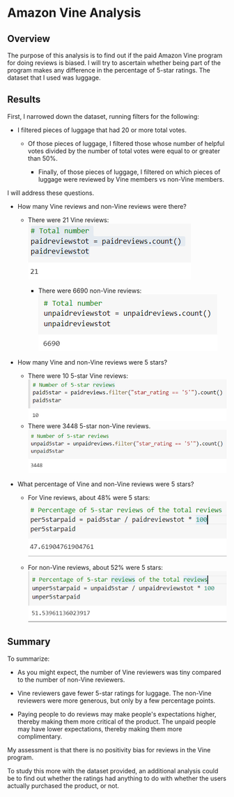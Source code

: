 # Amazon Vine Analysis

## Overview
The purpose of this analysis is to find out if the paid Amazon Vine program for doing reviews is biased. I will try to ascertain whether being part of the program makes any difference in the percentage of 5-star ratings. The dataset that I used was luggage.

## Results
First, I narrowed down the dataset, running filters for the following:

- I filtered pieces of luggage that had 20 or more total votes.
  - Of those pieces of luggage, I filtered those whose number of helpful votes divided by the number of total votes were equal to or greater than 50%.

    - Finally, of those pieces of luggage, I filtered on which pieces of luggage were reviewed by Vine members vs non-Vine members.

I will address these questions.

- How many Vine reviews and non-Vine reviews were there?
  - There were 21 Vine reviews:
![](./Resources/pdtotal.png)  

	- There were 6690 non-Vine reviews:
![](./Resources/unpdtotal.png)  

- How many Vine and non-Vine reviews were 5 stars?
  - There were 10 5-star Vine reviews:
![](./Resources/pd5star.png)  
  - There were 3448 5-star non-Vine reviews.
![](./Resources/unpd5star.png) 

- What percentage of Vine and non-Vine reviews were 5 stars?
  
  - For Vine reviews, about 48% were 5 stars:
![](./Resources/pdpercent.png)   

  - For non-Vine reviews, about 52% were 5 stars:
![](./Resources/unpdpercent.png)   




## Summary
To summarize:

- As you might expect, the number of Vine reviewers was tiny compared to the number of non-Vine reviewers.

- Vine reviewers gave fewer 5-star ratings for luggage. The non-Vine reviewers were more generous, but only by a few percentage points.

- Paying people to do reviews may make people's expectations higher, thereby making them more critical of the product. The unpaid people may have lower expectations, thereby making them more complimentary.

My assessment is that there is no positivity bias for reviews in the Vine program. 

To study this more with the dataset provided, an additional analysis could be to find out whether the ratings had anything to do with whether the users actually purchased the product, or not.


